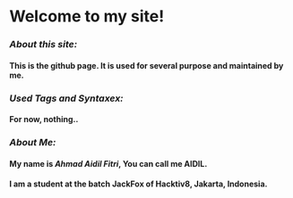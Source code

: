 # Welcome to my site!

### *About this site:*

#### This is the github page. It is used for several purpose and maintained by me.

### *Used Tags and Syntaxex:*

#### For now, nothing..

### *About Me:*

#### My name is _Ahmad Aidil Fitri_, You can call me **AIDIL**.
#### I am a student at the batch **JackFox** of Hacktiv8, Jakarta, Indonesia.
